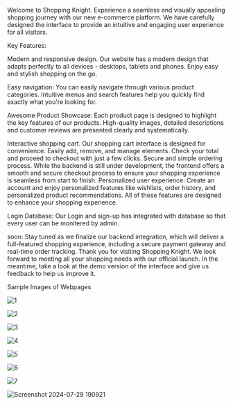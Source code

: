 Welcome to Shopping Knight. 
Experience a seamless and visually appealing shopping journey with our new e-commerce platform. We have carefully designed the interface to provide an intuitive and engaging user experience for all visitors. 

Key Features: 


Modern and responsive design. Our website has a modern design that adapts perfectly to all devices - desktops, tablets and phones. Enjoy easy and stylish shopping on the go. 


Easy navigation: You can easily navigate through various product categories. Intuitive menus and search features help you quickly find exactly what you're looking for. 


Awesome Product Showcase: Each product page is designed to highlight the key features of our products. High-quality images, detailed descriptions and customer reviews are presented clearly and systematically. 

Interactive shopping cart. Our shopping cart interface is designed for convenience. Easily add, remove, and manage elements. Check your total and proceed to checkout with just a few clicks. Secure and simple ordering process. While the backend is still under development, the frontend offers a smooth and secure checkout process to ensure your shopping experience is seamless from start to finish. 
Personalized user experience: Create an account and enjoy personalized features like wishlists, order history, and personalized product recommendations. All of these features are designed to enhance your shopping experience. 


Login Database: Our Login and sign-up has integrated with database so that every user can be monitered by admin.

soon: Stay tuned as we finalize our backend integration, which will deliver a full-featured shopping experience, including a secure payment gateway and real-time order tracking. Thank you for visiting Shopping Knight. We look forward to meeting all your shopping needs with our official launch. In the meantime, take a look at the demo version of the interface and give us feedback to help us improve it.


Sample Images of Webpages


![1](https://github.com/user-attachments/assets/9d4a0d7d-b96c-47db-9075-b260d4ffbeea)

![2](https://github.com/user-attachments/assets/346fa385-4c81-4cc6-93c5-caf7b16fd4d2)


![3](https://github.com/user-attachments/assets/5a1ee338-fb7e-42b5-a5bb-6de883d2e0a0)


![4](https://github.com/user-attachments/assets/e112f4b8-a700-46f0-bbd4-ed942f5a1339)


![5](https://github.com/user-attachments/assets/4a5732f2-0028-48a1-984b-964686cc2b33)


![6](https://github.com/user-attachments/assets/c2966156-a759-4044-9d25-4b6b2de7b7d8)


![7](https://github.com/user-attachments/assets/00acec72-f100-4e08-adfd-fc55828713c5)


![Screenshot 2024-07-29 190921](https://github.com/user-attachments/assets/10482686-3c76-43ab-8541-24724ea32900)

